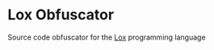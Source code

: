 # Lox Obfuscator
Source code obfuscator for the [Lox](https://github.com/munificent/craftinginterpreters) programming language
